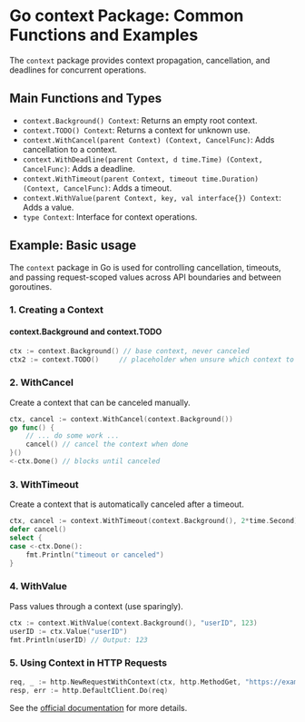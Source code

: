 # Go context Package: Common Functions and Examples

The `context` package provides context propagation, cancellation, and deadlines for concurrent operations.

## Main Functions and Types
- `context.Background() Context`: Returns an empty root context.
- `context.TODO() Context`: Returns a context for unknown use.
- `context.WithCancel(parent Context) (Context, CancelFunc)`: Adds cancellation to a context.
- `context.WithDeadline(parent Context, d time.Time) (Context, CancelFunc)`: Adds a deadline.
- `context.WithTimeout(parent Context, timeout time.Duration) (Context, CancelFunc)`: Adds a timeout.
- `context.WithValue(parent Context, key, val interface{}) Context`: Adds a value.
- `type Context`: Interface for context operations.

## Example: Basic usage
The `context` package in Go is used for controlling cancellation, timeouts, and passing request-scoped values across API boundaries and between goroutines.

### 1. Creating a Context

#### context.Background and context.TODO
```go
ctx := context.Background() // base context, never canceled
ctx2 := context.TODO()     // placeholder when unsure which context to use
```

### 2. WithCancel
Create a context that can be canceled manually.
```go
ctx, cancel := context.WithCancel(context.Background())
go func() {
    // ... do some work ...
    cancel() // cancel the context when done
}()
<-ctx.Done() // blocks until canceled
```

### 3. WithTimeout
Create a context that is automatically canceled after a timeout.
```go
ctx, cancel := context.WithTimeout(context.Background(), 2*time.Second)
defer cancel()
select {
case <-ctx.Done():
    fmt.Println("timeout or canceled")
}
```

### 4. WithValue
Pass values through a context (use sparingly).
```go
ctx := context.WithValue(context.Background(), "userID", 123)
userID := ctx.Value("userID")
fmt.Println(userID) // Output: 123
```

### 5. Using Context in HTTP Requests
```go
req, _ := http.NewRequestWithContext(ctx, http.MethodGet, "https://example.com", nil)
resp, err := http.DefaultClient.Do(req)
```

See the [official documentation](https://pkg.go.dev/context) for more details.
